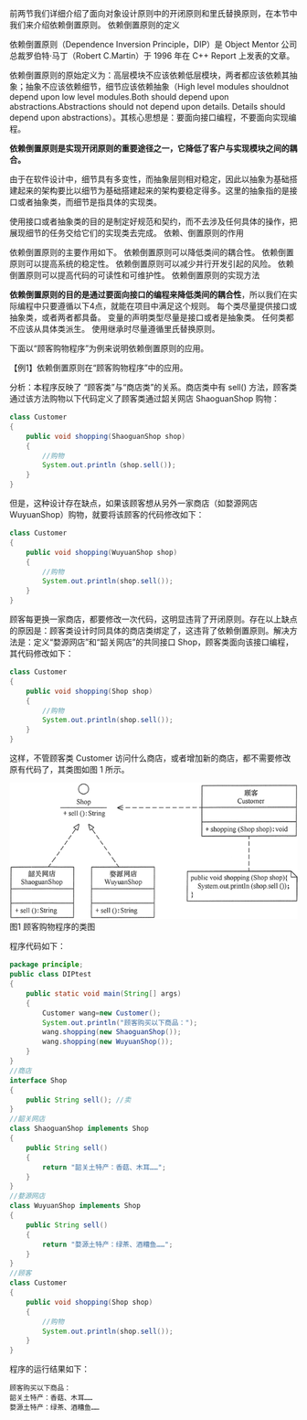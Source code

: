 前两节我们详细介绍了面向对象设计原则中的开闭原则和里氏替换原则，在本节中我们来介绍依赖倒置原则。
依赖倒置原则的定义

依赖倒置原则（Dependence Inversion Principle，DIP）是 Object Mentor 公司总裁罗伯特·马丁（Robert C.Martin）于 1996 年在 C++ Report 上发表的文章。

依赖倒置原则的原始定义为：高层模块不应该依赖低层模块，两者都应该依赖其抽象；抽象不应该依赖细节，细节应该依赖抽象（High level modules shouldnot depend upon low level modules.Both should depend upon abstractions.Abstractions should not depend upon details. Details should depend upon abstractions）。其核心思想是：要面向接口编程，不要面向实现编程。

**依赖倒置原则是实现开闭原则的重要途径之一，它降低了客户与实现模块之间的耦合。**

由于在软件设计中，细节具有多变性，而抽象层则相对稳定，因此以抽象为基础搭建起来的架构要比以细节为基础搭建起来的架构要稳定得多。这里的抽象指的是接口或者抽象类，而细节是指具体的实现类。

使用接口或者抽象类的目的是制定好规范和契约，而不去涉及任何具体的操作，把展现细节的任务交给它们的实现类去完成。
依赖、倒置原则的作用

依赖倒置原则的主要作用如下。
依赖倒置原则可以降低类间的耦合性。
依赖倒置原则可以提高系统的稳定性。
依赖倒置原则可以减少并行开发引起的风险。
依赖倒置原则可以提高代码的可读性和可维护性。
依赖倒置原则的实现方法

**依赖倒置原则的目的是通过要面向接口的编程来降低类间的耦合性**，所以我们在实际编程中只要遵循以下4点，就能在项目中满足这个规则。
每个类尽量提供接口或抽象类，或者两者都具备。
变量的声明类型尽量是接口或者是抽象类。
任何类都不应该从具体类派生。
使用继承时尽量遵循里氏替换原则。

下面以“顾客购物程序”为例来说明依赖倒置原则的应用。

【例1】依赖倒置原则在“顾客购物程序”中的应用。

分析：本程序反映了 “顾客类”与“商店类”的关系。商店类中有 sell() 方法，顾客类通过该方法购物以下代码定义了顾客类通过韶关网店 ShaoguanShop 购物：
```java
class Customer
{
    public void shopping(ShaoguanShop shop)
    {
        //购物
        System.out.println（shop.sell());
    }
}
```
但是，这种设计存在缺点，如果该顾客想从另外一家商店（如婺源网店 WuyuanShop）购物，就要将该顾客的代码修改如下：
```java
class Customer
{
    public void shopping(WuyuanShop shop)
    {
        //购物
        System.out.println(shop.sell());
    }
}
```
顾客每更换一家商店，都要修改一次代码，这明显违背了开闭原则。存在以上缺点的原因是：顾客类设计时同具体的商店类绑定了，这违背了依赖倒置原则。解决方法是：定义“婺源网店”和“韶关网店”的共同接口 Shop，顾客类面向该接口编程，其代码修改如下：
```java
class Customer
{
    public void shopping(Shop shop)
    {
        //购物
        System.out.println(shop.sell());
    }
}
```
这样，不管顾客类 Customer 访问什么商店，或者增加新的商店，都不需要修改原有代码了，其类图如图 1 所示。

![3-1Q113131610L7](uploads/1d798dbcb06b7831c2438cf25079849b/3-1Q113131610L7.gif)  
图1 顾客购物程序的类图

程序代码如下：
```java
package principle;
public class DIPtest
{
    public static void main(String[] args)
    {
        Customer wang=new Customer();
        System.out.println("顾客购买以下商品："); 
        wang.shopping(new ShaoguanShop()); 
        wang.shopping(new WuyuanShop());
    }
}
//商店
interface Shop
{
    public String sell(); //卖
}
//韶关网店
class ShaoguanShop implements Shop
{
    public String sell()
    {
        return "韶关土特产：香菇、木耳……"; 
    } 
}
//婺源网店
class WuyuanShop implements Shop
{
    public String sell()
    {
        return "婺源土特产：绿茶、酒糟鱼……"; 
    }
} 
//顾客
class Customer
{
    public void shopping(Shop shop)
    {
        //购物
        System.out.println(shop.sell()); 
    }
}
```
程序的运行结果如下：
```
顾客购买以下商品：
韶关土特产：香菇、木耳……
婺源土特产：绿茶、酒糟鱼……
```
